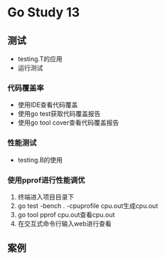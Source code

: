 # Go Study 13

<!--more-->
## 测试
- testing.T的应用
- 运行测试
### 代码覆盖率
- 使用IDE查看代码覆盖
- 使用go test获取代码覆盖报告
- 使用go tool cover查看代码覆盖报告
### 性能测试
- testing.B的使用
### 使用pprof进行性能调优
1. 终端进入项目目录下
2. go test -bench . -cpuprofile cpu.out生成cpu.out
3. go tool pprof cpu.out查看cpu.out
4. 在交互式命令行输入web进行查看
## 案例

